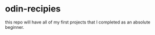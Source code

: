# odin-recipies
this repo will have all of my first projects that I completed as an absolute beginner.
